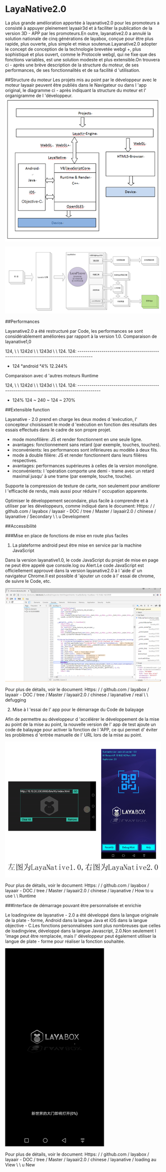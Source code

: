# LayaNative2.0

La plus grande amélioration apportée à layanative2.0 pour les promoteurs a consisté à appuyer pleinement layaair3d et à faciliter la publication de la version 3D - APP par les promoteurs.En outre, layanative2.0 a annulé la solution nationale de cinq générations de layabox, conçue pour être plus rapide, plus ouverte, plus simple et mieux soutenue.Layanative2.0 adopter le concept de conception de la technologie brevetée webgl +, plus sophistiqué et plus ouvert, comme le Protocole webgl, qui ne fixe que des fonctions variables, est une solution modeste et plus extensible.On trouvera ci - après une brève description de la structure du moteur, de ses performances, de ses fonctionnalités et de sa facilité d 'utilisation.

##Structure du moteur
Les projets mis au point par le développeur avec le moteur layaair peuvent être publiés dans le Navigateur ou dans l 'app original, le diagramme ci - après indiquant la structure du moteur et l' organigramme de l 'développeur.
![图](img/1.jpg)

![图](img/2.png)

##Performances

Layanative2.0 a été restructuré par Code, les performances se sont considérablement améliorées par rapport à la version 1.0.
Comparaison de layanative1,0

124, \ \ 1242d \ \ 1243d \ \ 124.
124: -------------------------------------------------------------------------------------
- 124 °android °4%
12.244%

Comparaison avec d 'autres moteurs Runtime

124, \ \ 1242d \ \ 1243d \ \ 124.
124: -----------------------------------------------------------------------------------------
- 124%
124 ~ 240 ~ 124 ~ 270%



##Extensible function

Layanative - 2.0 prend en charge les deux modes d 'exécution, l' concepteur choisissant le mode d 'exécution en fonction des résultats des essais effectués dans le cadre de son propre projet.

* mode monofilière: JS et render fonctionnent en une seule ligne.
* avantages: fonctionnement sans retard (par exemple, touches, touches).
* inconvénients: les performances sont inférieures au modèle à deux fils.
* mode à double filière: JS et render fonctionnent dans leurs filières respectives.
* avantages: performances supérieures à celles de la version monoligne.
* inconvénients: l 'opération comporte une demi - trame avec un retard maximal jusqu' à une trame (par exemple, touche, touche).

Supporte la compression de texture de carte, non seulement pour améliorer l 'efficacité de rendu, mais aussi pour réduire l' occupation apparente.

Optimiser le développement secondaire, plus facile à comprendre et à utiliser par les développeurs, comme indiqué dans le document:
Https: / / github.com / layabox / layaair - DOC / tree / Master / layaair2.0 / chinese / layanative / Secondary \ \ u Development


##Accessibilité

###Mise en place de fonctions de mise en route plus faciles

1) La plateforme android peut être mise en service par la machine JavaScript

Dans la version layanative1.0, le code JavaScript du projet de mise en page ne peut être appelé que console.log ou Alert.Le code JavaScript est officiellement approuvé dans la version layanative2.0 à l 'aide d' un navigateur Chrome.Il est possible d 'ajouter un code à l' essai de chrome, de suivre le Code, etc.

![图](img/debug_connected.png)

Pour plus de détails, voir le document:
Https: / / github.com / layabox / layaair - DOC / tree / Master / layaair2.0 / chinese / layanative / real \ \ defugging

2) Mise à l 'essai de l' app pour le démarrage du Code de balayage

Afin de permettre au développeur d 'accélérer le développement de la mise au point de la mise au point, la nouvelle version de l' app de test ajoute un code de balayage pour activer la fonction de l 'APP, ce qui permet d' éviter les problèmes d 'entrée manuelle de l' URL lors de la mise au point.

![图](img/app_debug_1_0.png)

Pour plus de détails, voir le document:
Https: / / github.com / layabox / layaair - DOC / tree / Master / layaair2.0 / chinese / layanative / How to u use \ \ Runtime



###Interface de démarrage pouvant être personnalisée et enrichie

Le loadingview de layanative - 2.0 a été développé dans la langue originale de la plate - forme, Android dans la langue Java et iOS dans la langue objective - C.Les fonctions personnalisées sont plus nombreuses que celles de loadingview, développé dans la langue Javascript, 2.0.Non seulement l 'image peut être remplacée, mais l' développeur peut également utiliser la langue de plate - forme pour réaliser la fonction souhaitée.

![图](img/loadingview_2_0.png)

Pour plus de détails, voir le document:
Https: / / github.com / layabox / layaair - DOC / tree / Master / layaair2.0 / chinese / layanative / loading au View \ \ u New